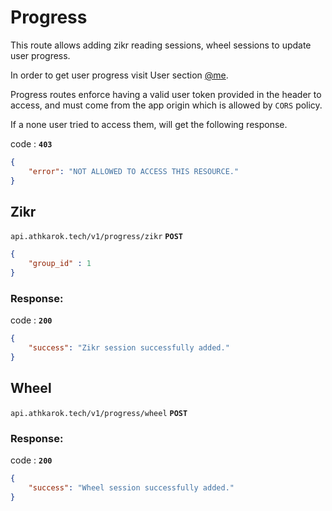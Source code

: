 # Progress

This route allows adding zikr reading sessions, wheel sessions to update user progress.

In order to get user progress visit User section [@me](./user.md#User-Data).

Progress routes enforce having a valid user token provided in the header to access, and must come from the app origin which is allowed by `CORS` policy.

If a none user tried to access them, will get the following response.

code : **`403`**

```Json
{
    "error": "NOT ALLOWED TO ACCESS THIS RESOURCE."
}
```

## Zikr

`api.athkarok.tech/v1/progress/zikr` **`POST`**

```Json
{
    "group_id" : 1
}
```

### Response:

code : **`200`**

```Json
{
    "success": "Zikr session successfully added."
}
```

## Wheel

`api.athkarok.tech/v1/progress/wheel` **`POST`**

### Response:

code : **`200`**

```Json
{
    "success": "Wheel session successfully added."
}
```